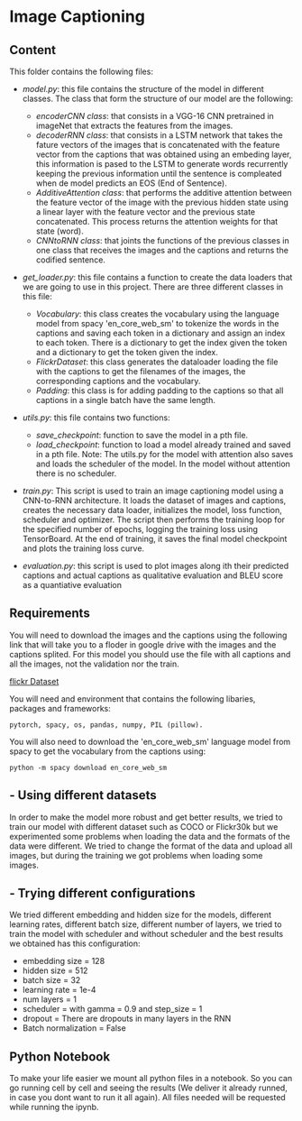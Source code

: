 # Image Captioning

## Content

This folder contains the following files:

- *model.py*: this file contains the structure of the model in different classes. The class that form the structure of our model are the following:
  - *encoderCNN class*: that consists in a VGG-16 CNN pretrained in imageNet that extracts the features from the images.
  - *decoderRNN class*: that consists in a LSTM network that takes the fature vectors of the images that is concatenated with the feature vector from the captions that was obtained using an embeding layer, this information is pased to the LSTM to generate words recurrently keeping the previous information until the sentence is compleated when de model predicts an EOS (End of Sentence).
  - *AdditiveAttention class*: that performs the additive attention between the feature vector of the image with the previous hidden state using a linear layer with the feature vector and the previous state concatenated. This process returns the attention weights for that state (word).
  - *CNNtoRNN class*: that joints the functions of the previous classes in one class that receives the images and the captions and returns the codified sentence.

- *get_loader.py*: this file contains a function to create the data loaders that we are going to use in this project. There are three different classes in this file:
  - *Vocabulary*: this class creates the vocabulary using the language model from spacy 'en_core_web_sm' to tokenize the words in the captions and saving each token in a dictionary and assign an index to each token. There is a dictionary to get the index given the token and a dictionary to get the token given the index.
  - *FlickrDataset*: this class generates the dataloader loading the file with the captions to get the filenames of the images, the corresponding captions and the vocabulary.
  - *Padding*: this class is for adding padding to the captions so that all captions in a single batch have the same length.

- *utils.py*: this file contains two functions:
  - *save_checkpoint*: function to save the model in a pth file.
  - *load_checkpoint*: function to load a model already trained and saved in a pth file.
  Note: The utils.py for the model with attention also saves and loads the scheduler of the model. In the model without attention there is no scheduler.

- *train.py*: This script is used to train an image captioning model using a CNN-to-RNN architecture. It loads the dataset of images and captions, creates the necessary data loader, initializes the model, loss function, scheduler and optimizer. The script then performs the training loop for the specified number of epochs, logging the training loss using TensorBoard. At the end of training, it saves the final model checkpoint and plots the training loss curve.

- *evaluation.py*: this script is used to plot images along ith their predicted captions and actual captions as qualitative evaluation and BLEU score as a quantiative evaluation

## Requirements

You will need to download the images and the captions using the following link that will take you to a floder in google drive with the images and the captions splited. For this model you should use the file with all captions and all the images, not the validation nor the train.

[flickr Dataset](https://drive.google.com/drive/folders/1skoIZFClsh_Ol-wiwG_Foo53BQF8KOMW?usp=sharing)

You will need and environment that contains the following libaries, packages and frameworks: 
```
pytorch, spacy, os, pandas, numpy, PIL (pillow).
```
You will also need to download the 'en_core_web_sm' language model from spacy to get the vocabulary from the captions using:

```
python -m spacy download en_core_web_sm
```

## - Using different datasets

In order to make the model more robust and get better results, we tried to train our model with different dataset such as COCO or Flickr30k but we experimented some problems when loading the data and the formats of the data were different. We tried to change the format of the data and upload all images, but during the training we got problems when loading some images.

## - Trying different configurations

We tried different embedding and hidden size for the models, different learning rates, different batch size, different number of layers, we tried to train the model with scheduler and without scheduler and the best results we obtained has this configuration:
 - embedding size = 128
 - hidden size = 512
 - batch size = 32
 - learning rate = 1e-4
 - num layers = 1
 - scheduler = with gamma = 0.9 and step_size = 1
 - dropout = There are dropouts in many layers in the RNN
 - Batch normalization = False

## Python Notebook  

To make your life easier we mount all python files in a notebook. So you can go running cell by cell and seeing the results (We deliver it already runned, in case you dont want to run it all again). All files needed will be requested while running the ipynb.

